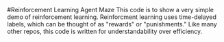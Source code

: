 #Reinforcement Learning Agent Maze
This code is to show a very simple demo of reinforcement learning. Reinforcment learning uses time-delayed labels, which can be thought of as "rewards" or "punishments." Like many other repos, this code is written for understandability over efficiency.

